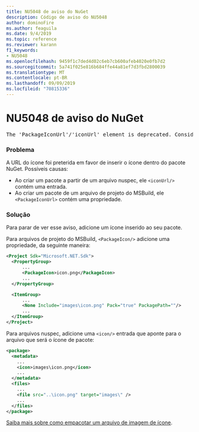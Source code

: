 ```yaml
---
title: NU5048 de aviso do NuGet
description: Código de aviso do NU5048
author: dominoFire
ms.author: feaguila
ms.date: 9/4/2019
ms.topic: reference
ms.reviewer: karann
f1_keywords:
- NU5048
ms.openlocfilehash: 9459f1c7ded4d02c6eb7cb600afeb4020e0fb7d2
ms.sourcegitcommit: 5a741f025e816b684ffe44a81ef7d3fbd2800039
ms.translationtype: MT
ms.contentlocale: pt-BR
ms.lasthandoff: 09/09/2019
ms.locfileid: "70815336"
---
```

# <a name="nuget-warning-nu5048"></a>NU5048 de aviso do NuGet

<pre>The 'PackageIconUrl'/'iconUrl' element is deprecated. Consider using the 'PackageIcon'/'icon' element instead. Learn more at https://aka.ms/deprecateIconUrl</pre>


### <a name="issue"></a>Problema

A URL do ícone foi preterida em favor de inserir o ícone dentro do pacote NuGet. Possíveis causas:

- Ao criar um pacote a partir de um arquivo nuspec, ele `<iconUrl/>` contém uma entrada.
- Ao criar um pacote de um arquivo de projeto do MSBuild, ele `<PackageIconUrl>` contém uma propriedade.


### <a name="solution"></a>Solução

Para parar de ver esse aviso, adicione um ícone inserido ao seu pacote.

Para arquivos de projeto do MSBuild, `<PackageIcon/>` adicione uma propriedade, da seguinte maneira:

```xml
<Project Sdk="Microsoft.NET.Sdk">
  <PropertyGroup>
      ...
      <PackageIcon>icon.png</PackageIcon>
      ...
  </PropertyGroup>

  <ItemGroup>
      ...
      <None Include="images\icon.png" Pack="true" PackagePath=""/>
      ...
  </ItemGroup>
</Project>
```

Para arquivos nuspec, adicione uma `<icon/>` entrada que aponte para o arquivo que será o ícone de pacote:

```xml
<package>
  <metadata>
    ...
    <icon>images\icon.png</icon>
    ...
  </metadata>
  <files>
    ...
    <file src="..\icon.png" target="images\" />
    ...
  </files>
</package>
```

[Saiba mais sobre como empacotar um arquivo de imagem de ícone](../msbuild-targets.md#packing-an-icon-image-file).
